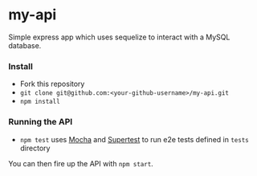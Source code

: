 # my-api

Simple express app which uses sequelize to interact with a MySQL database.

### Install
- Fork this repository
- `git clone git@github.com:<your-github-username>/my-api.git`
- `npm install`

### Running the API

- `npm test` uses [Mocha](https://mochajs.org/) and [Supertest](https://www.npmjs.com/package/supertest) to run e2e tests defined in `tests` directory

You can then fire up the API with `npm start`.